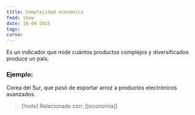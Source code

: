 ```yaml
---
title: Complejidad económica
feed: show
date: 18-04-2025
tags: 
curso:
---
```

Es un indicador que mide cuántos productos complejos y diversificados produce un país. 

### Ejemplo: 
Corea del Sur, que pasó de exportar arroz a productos electrónicos avanzados.

>[!note] Relacionado con: [[economia]]

